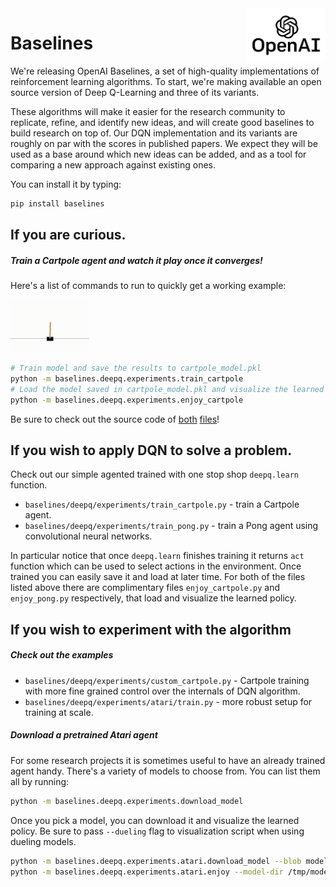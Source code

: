 <img src="data/logo.jpg" width=25% align="right" />

# Baselines

We're releasing OpenAI Baselines, a set of high-quality implementations of reinforcement learning algorithms. To start, we're making available an open source version of Deep Q-Learning and three of its variants. 

These algorithms will make it easier for the research community to replicate, refine, and identify new ideas, and will create good baselines to build research on top of. Our DQN implementation and its variants are roughly on par with the scores in published papers. We expect they will be used as a base around which new ideas can be added, and as a tool for comparing a new approach against existing ones. 

You can install it by typing:

```bash
pip install baselines
```


## If you are curious.

##### Train a Cartpole agent and watch it play once it converges!

Here's a list of commands to run to quickly get a working example:

<img src="data/cartpole.gif" width="25%" />


```bash
# Train model and save the results to cartpole_model.pkl
python -m baselines.deepq.experiments.train_cartpole
# Load the model saved in cartpole_model.pkl and visualize the learned policy
python -m baselines.deepq.experiments.enjoy_cartpole
```


Be sure to check out the source code of [both](baselines/deepq/experiments/train_cartpole.py) [files](baselines/deepq/experiments/enjoy_cartpole.py)!

## If you wish to apply DQN to solve a problem.

Check out our simple agented trained with one stop shop `deepq.learn` function. 

- `baselines/deepq/experiments/train_cartpole.py` - train a Cartpole agent.
- `baselines/deepq/experiments/train_pong.py` - train a Pong agent using convolutional neural networks.

In particular notice that once `deepq.learn` finishes training it returns `act` function which can be used to select actions in the environment. Once trained you can easily save it and load at later time. For both of the files listed above there are complimentary files `enjoy_cartpole.py` and `enjoy_pong.py` respectively, that load and visualize the learned policy.

## If you wish to experiment with the algorithm

##### Check out the examples


- `baselines/deepq/experiments/custom_cartpole.py` - Cartpole training with more fine grained control over the internals of DQN algorithm.
- `baselines/deepq/experiments/atari/train.py` - more robust setup for training at scale.


##### Download a pretrained Atari agent

For some research projects it is sometimes useful to have an already trained agent handy. There's a variety of models to choose from. You can list them all by running:

```bash
python -m baselines.deepq.experiments.download_model
```

Once you pick a model, you can download it and visualize the learned policy. Be sure to pass `--dueling` flag to visualization script when using dueling models.

```bash
python -m baselines.deepq.experiments.atari.download_model --blob model-atari-prior-duel-breakout-1 --model-dir /tmp/models
python -m baselines.deepq.experiments.atari.enjoy --model-dir /tmp/models/model-atari-prior-duel-breakout-1 --env Breakout --dueling
```
